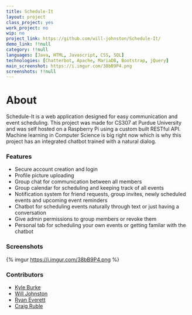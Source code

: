 ```yaml
---
title: Schedule-It
layout: project
class_project: yes
work_project: no
wip: no
project_link: https://github.com/will-johnston/Schedule-It/
demo_link: !!null
category: !!null
languages: [Java, HTML, Javascript, CSS, SQL]
technologies: [Chatterbot, Apache, MariaDB, Bootstrap, jQuery]
main_screenshot: https://i.imgur.com/38bB9P4.png
screenshots: !!null
---
```

# About

Schedule-It is a web application designed for easy communication and event scheduling. This project was made for CS307 at Purdue University and was self hosted on a Raspberry Pi using a custom built RESTful API. Machine learning in Computer Science is big right now which is why this project has an integrated chatbot trained with a natural dialog.

### Features

- Secure account creation and login
- Profile picture uploading
- Group chat for communication between all members
- Group calendar for scheduling and keeping track of all events
- Notification system for friend requests, group invites, newly scheduled events and upcoming event reminders
- Chatbot for scheduling events naturally through text or just having a conversation
- Give admin permissions to group members or revoke them
- Personal tab for scheduling your own events or getting familar with the chatbot

### Screenshots

{% imgur https://i.imgur.com/38bB9P4.png %}

### Contributors

- [Kyle Burke](https://github.com/KyleNBurke)
- [Will Johnston](https://github.com/will-johnston)
- [Ryan Everett](https://github.com/Changer098)
- [Craig Ruble](https://github.com/Ruble46)